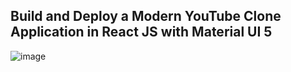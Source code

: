 Build and Deploy a Modern YouTube Clone Application in React JS with Material UI 5
--
![image](https://user-images.githubusercontent.com/100318892/187009349-69322be0-7bf3-4409-b9a8-8b7ad3e68c4f.png)

